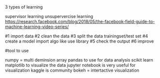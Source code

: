 3 types of learning

supervisor learning
unsupervercise learning
https://research.facebook.com/blog/2018/05/the-facebook-field-guide-to-machine-learning-video-series/

#1 import data
#2 clean the data
#3 split the data trainingset/test set
#4 create a model import algo like use library
#5 check the output
#6 improve

#tool to use

numpy = multi deminsion array
pandas to use for data analysis
scikit learn
matplotlib to visualize the data
jupyter notebook is very useful for visualization
kaggle is community
bokeh = intertactive visualization
